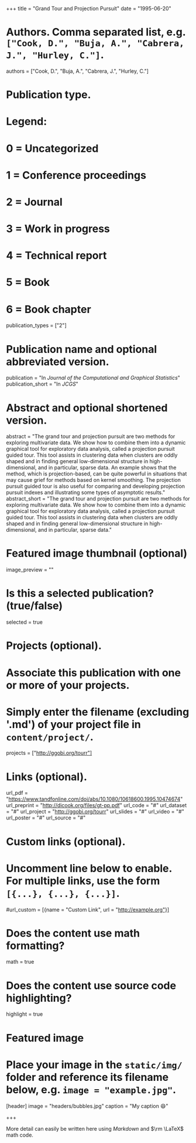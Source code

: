 +++
title = "Grand Tour and Projection Pursuit"
date = "1995-06-20"

# Authors. Comma separated list, e.g. `["Cook, D.", "Buja, A.", "Cabrera, J.", "Hurley, C."]`.
authors = ["Cook, D.", "Buja, A.", "Cabrera, J.", "Hurley, C."]

# Publication type.
# Legend:
# 0 = Uncategorized
# 1 = Conference proceedings
# 2 = Journal
# 3 = Work in progress
# 4 = Technical report
# 5 = Book
# 6 = Book chapter
publication_types = ["2"]

# Publication name and optional abbreviated version.
publication = "In *Journal of the Computational and Graphical Statistics*"
publication_short = "In *JCGS*"

# Abstract and optional shortened version.
abstract = "The grand tour and projection pursuit are two methods for exploring multivariate data. We show how to combine them into a dynamic graphical tool for exploratory data analysis, called a projection pursuit guided tour. This tool assists in clustering data when clusters are oddly shaped and in finding general low-dimensional structure in high-dimensional, and in particular, sparse data. An example shows that the method, which is projection-based, can be quite powerful in situations that may cause grief for methods based on kernel smoothing. The projection pursuit guided tour is also useful for comparing and developing projection pursuit indexes and illustrating some types of asymptotic results."
abstract_short = "The grand tour and projection pursuit are two methods for exploring multivariate data. We show how to combine them into a dynamic graphical tool for exploratory data analysis, called a projection pursuit guided tour. This tool assists in clustering data when clusters are oddly shaped and in finding general low-dimensional structure in high-dimensional, and in particular, sparse data."

# Featured image thumbnail (optional)
image_preview = ""

# Is this a selected publication? (true/false)
selected = true

# Projects (optional).
#   Associate this publication with one or more of your projects.
#   Simply enter the filename (excluding '.md') of your project file in `content/project/`.
projects = ["http://ggobi.org/tourr"]

# Links (optional).
url_pdf = "https://www.tandfonline.com/doi/abs/10.1080/10618600.1995.10474674"
url_preprint = "http://dicook.org/files/gt-pp.pdf"
url_code = "#"
url_dataset = "#"
url_project = "http://ggobi.org/tourr"
url_slides = "#"
url_video = "#"
url_poster = "#"
url_source = "#"

# Custom links (optional).
#   Uncomment line below to enable. For multiple links, use the form `[{...}, {...}, {...}]`.
#url_custom = [{name = "Custom Link", url = "http://example.org"}]

# Does the content use math formatting?
math = true

# Does the content use source code highlighting?
highlight = true

# Featured image
# Place your image in the `static/img/` folder and reference its filename below, e.g. `image = "example.jpg"`.
[header]
image = "headers/bubbles.jpg"
caption = "My caption :smile:"

+++

More detail can easily be written here using *Markdown* and $\rm \LaTeX$ math code.

